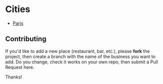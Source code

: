 # Cities

- [Paris](paris.geojson)

## Contributing

If you'd like to add a new place (restaurant, bar, etc.), please **fork** the project, then create a branch with the name of the business you want to add. Do you change, check it works on your own repo, then submit a Pull Request here.

Thanks!
